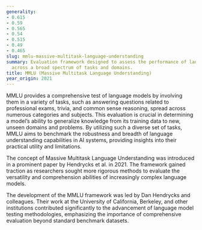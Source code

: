 ```yaml
---
generality:
- 0.615
- 0.59
- 0.565
- 0.54
- 0.515
- 0.49
- 0.465
slug: mmlu-massive-multitask-language-understanding
summary: Evaluation framework designed to assess the performance of language models
  across a broad spectrum of tasks and domains.
title: MMLU (Massive Multitask Language Understanding)
year_origin: 2021
---
```


MMLU provides a comprehensive test of language models by involving them in a variety of tasks, such as answering questions related to professional exams, trivia, and common sense reasoning, spread across numerous categories and subjects. This evaluation is crucial in determining a model’s ability to generalize knowledge from its training data to new, unseen domains and problems. By utilizing such a diverse set of tasks, MMLU aims to benchmark the robustness and breadth of language understanding capabilities in AI systems, providing insights into their practical utility and limitations.

The concept of Massive Multitask Language Understanding was introduced in a prominent paper by Hendrycks et al. in 2021. The framework gained traction as researchers sought more rigorous methods to evaluate the versatility and comprehension abilities of increasingly complex language models.

The development of the MMLU framework was led by Dan Hendrycks and colleagues. Their work at the University of California, Berkeley, and other institutions contributed significantly to the advancement of language model testing methodologies, emphasizing the importance of comprehensive evaluation beyond standard benchmark datasets.